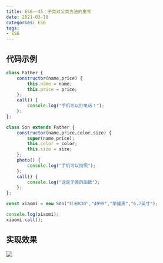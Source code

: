 ```yaml
---
title: ES6——45：子类对父类方法的重写
date: 2021-03-18
categories: ES6
tags: 
- ES6
---
```

## 代码示例
```js
class Father {
    constructor(name,price) {
        this.name = name;
        this.price = price;
    };
    call() {
        console.log("手机可以打电话！");
    };
};

class Son extends Father {
    constructor(name,price,color,size) {
        super(name,price);
        this.color = color;
        this.size = size;
    };
    photo() {
        console.log("手机可以拍照");
    };
    call() {
        console.log("这是子类的函数");
    };
};

const xiaomi = new Son("红米K30","4999","荣耀黑","6.7英寸");

console.log(xiaomi);
xiaomi.call();
```

## 实现效果
![](https://img-blog.csdnimg.cn/img_convert/e608b5df66ff80489c5cb09f6968c34b.png)